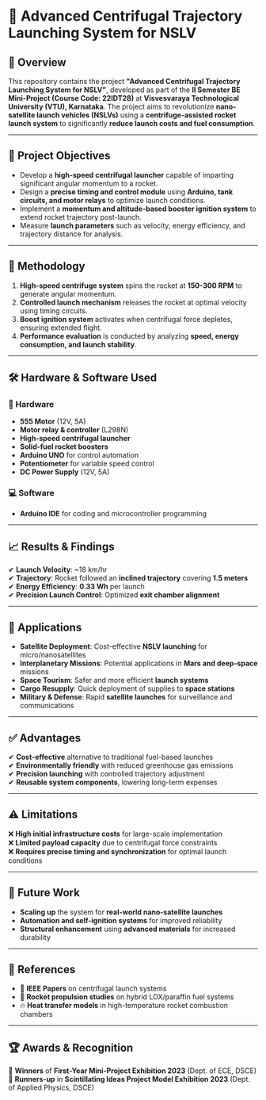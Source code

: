 # 🚀 Advanced Centrifugal Trajectory Launching System for NSLV

## 📌 Overview  
This repository contains the project **"Advanced Centrifugal Trajectory Launching System for NSLV"**, developed as part of the **II Semester BE Mini-Project (Course Code: 22IDT28)** at **Visvesvaraya Technological University (VTU), Karnataka**. The project aims to revolutionize **nano-satellite launch vehicles (NSLVs)** using a **centrifuge-assisted rocket launch system** to significantly **reduce launch costs and fuel consumption**.  

---

## 🎯 Project Objectives  
- Develop a **high-speed centrifugal launcher** capable of imparting significant angular momentum to a rocket.  
- Design a **precise timing and control module** using **Arduino, tank circuits, and motor relays** to optimize launch conditions.  
- Implement a **momentum and altitude-based booster ignition system** to extend rocket trajectory post-launch.  
- Measure **launch parameters** such as velocity, energy efficiency, and trajectory distance for analysis.  

---

## 🔬 Methodology  
1. **High-speed centrifuge system** spins the rocket at **150-300 RPM** to generate angular momentum.  
2. **Controlled launch mechanism** releases the rocket at optimal velocity using timing circuits.  
3. **Boost ignition system** activates when centrifugal force depletes, ensuring extended flight.  
4. **Performance evaluation** is conducted by analyzing **speed, energy consumption, and launch stability**.  

---

## 🛠️ Hardware & Software Used  

### 🔧 Hardware  
- **555 Motor** (12V, 5A)  
- **Motor relay & controller** (L298N)  
- **High-speed centrifugal launcher**  
- **Solid-fuel rocket boosters**  
- **Arduino UNO** for control automation  
- **Potentiometer** for variable speed control  
- **DC Power Supply** (12V, 5A)  

### 💻 Software  
- **Arduino IDE** for coding and microcontroller programming  

---

## 📈 Results & Findings  
✔ **Launch Velocity**: ~18 km/hr  
✔ **Trajectory**: Rocket followed an **inclined trajectory** covering **1.5 meters**  
✔ **Energy Efficiency**: **0.33 Wh** per launch  
✔ **Precision Launch Control**: Optimized **exit chamber alignment**  

---

## 🚀 Applications  
- **Satellite Deployment**: Cost-effective **NSLV launching** for micro/nanosatellites  
- **Interplanetary Missions**: Potential applications in **Mars and deep-space** missions  
- **Space Tourism**: Safer and more efficient **launch systems**  
- **Cargo Resupply**: Quick deployment of supplies to **space stations**  
- **Military & Defense**: Rapid **satellite launches** for surveillance and communications  

---

## ✅ Advantages  
✔ **Cost-effective** alternative to traditional fuel-based launches  
✔ **Environmentally friendly** with reduced greenhouse gas emissions  
✔ **Precision launching** with controlled trajectory adjustment  
✔ **Reusable system components**, lowering long-term expenses  

---

## ⚠️ Limitations  
❌ **High initial infrastructure costs** for large-scale implementation  
❌ **Limited payload capacity** due to centrifugal force constraints  
❌ **Requires precise timing and synchronization** for optimal launch conditions  

---

## 🔮 Future Work  
- **Scaling up** the system for **real-world nano-satellite launches**  
- **Automation and self-ignition systems** for improved reliability  
- **Structural enhancement** using **advanced materials** for increased durability  

---

## 🔗 References  
- 📖 **IEEE Papers** on centrifugal launch systems  
- 🚀 **Rocket propulsion studies** on hybrid LOX/paraffin fuel systems  
- 🔥 **Heat transfer models** in high-temperature rocket combustion chambers  

---

## 🏆 Awards & Recognition  
🏅 **Winners** of **First-Year Mini-Project Exhibition 2023** (Dept. of ECE, DSCE)  
🥈 **Runners-up** in **Scintillating Ideas Project Model Exhibition 2023** (Dept. of Applied Physics, DSCE)  
